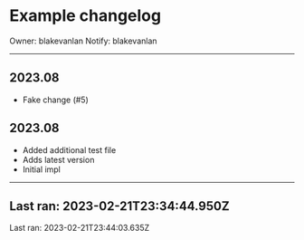 # Example changelog
Owner: blakevanlan
Notify: blakevanlan


---
## 2023.08
* Fake change (#5)


## 2023.08
* Added additional test file
* Adds latest version
* Initial impl




---
Last ran: 2023-02-21T23:34:44.950Z
---
Last ran: 2023-02-21T23:44:03.635Z